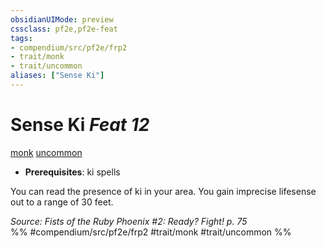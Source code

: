 ```yaml
---
obsidianUIMode: preview
cssclass: pf2e,pf2e-feat
tags:
- compendium/src/pf2e/frp2
- trait/monk
- trait/uncommon
aliases: ["Sense Ki"]
---
```

# Sense Ki  *Feat 12*  
[monk](../../Rules/traits/monk.md)  [uncommon](../../Rules/traits/uncommon.md)  

- **Prerequisites**: ki spells

You can read the presence of ki in your area. You gain imprecise lifesense out to a range of 30 feet.

*Source: Fists of the Ruby Phoenix #2: Ready? Fight! p. 75*  
%% #compendium/src/pf2e/frp2 #trait/monk #trait/uncommon %%